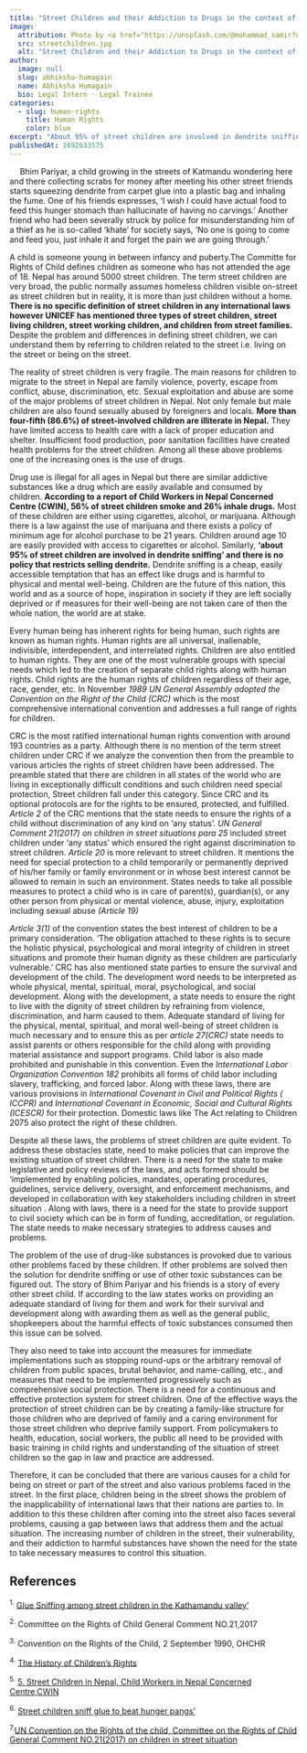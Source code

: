 ```yaml
---
title: "Street Children and their Addiction to Drugs in the context of Human Rights "
image:
  attribution: Photo by <a href="https://unsplash.com/@mohammad_samir?utm_source=unsplash&utm_medium=referral&utm_content=creditCopyText">mohammad samir</a> on <a href="https://unsplash.com/photos/vaXqT9L7LwY?utm_source=unsplash&utm_medium=referral&utm_content=creditCopyText">Unsplash</a>
  src: streetchildren.jpg
  alt: "Street Children and their Addiction to Drugs in the context of Human Rights"
author:
  image: null
  slug: abhiksha-humagain
  name: Abhiksha Humagain
  bio: Legal Intern · Legal Trainee 
categories:
  - slug: human-rights
    title: Human Rights
    color: blue
excerpt: "About 95% of street children are involved in dendrite sniffing’ and there is no policy that restricts selling dendrite.Although there is no mention of the term street children under CRC if we analyze the convention then from the preamble to various articles the rights of street children have been addressed."
publishedAt: 1692633575
---
```


&emsp; Bhim Pariyar, a child growing in the streets of Katmandu wondering here and there collecting scrabs for money after meeting his other street friends starts squeezing dendrite from carpet glue into a plastic bag and inhaling the fume. One of his friends expresses, ‘I wish I could have actual food to feed this hunger stomach than hallucinate of having no carvings.’ Another friend who had been severally struck by police for misunderstanding him of a thief as he is so-called ‘khate’ for society says, ‘No one is going to come and feed you, just inhale it and forget the pain we are going through.’

A child is someone young in between infancy and puberty.The Committe for Rights of Child defines children as someone who has not attended the age of 18. Nepal has around 5000 street children. The term street children are very broad, the public normally assumes homeless children visible on-street as street children but in reality, it is more than just children without a home. **There is no specific definition of street children in any international laws however UNICEF has mentioned three types of street children, street living children, street working children, and children from street families.** Despite the problem and differences in defining street children, we can understand them by referring to children related to the street i.e. living on the street or being on the street.

The reality of street children is very fragile. The main reasons for children to migrate to the street in Nepal are family violence, poverty, escape from conflict, abuse, discrimination, etc. Sexual exploitation and abuse are some of the major problems of street children in Nepal. Not only female but male children are also found sexually abused by foreigners and locals. **More than four-fifth (86.6%) of street-involved children are illiterate in Nepal.** They have limited access to health care with a lack of proper education and shelter. Insufficient food production, poor sanitation facilities have created health problems for the street children. Among all these above problems one of the increasing ones is the use of drugs.

Drug use is illegal for all ages in Nepal but there are similar addictive substances like a drug which are easily available and consumed by children. **According to a report of Child Workers in Nepal Concerned Centre (CWIN), 56% of street children smoke and 26% inhale drugs.** Most of these children are either using cigarettes, alcohol, or marijuana. Although there is a law against the use of marijuana and there exists a policy of minimum age for alcohol purchase to be 21 years. Children around age 10 are easily provided with access to cigarettes or alcohol. Similarly, **‘about 95% of street children are involved in dendrite sniffing’ and there is no policy that restricts selling dendrite.** Dendrite sniffing is a cheap, easily accessible temptation that has an effect like drugs and is harmful to physical and mental well-being. Children are the future of this nation, this world and as a source of hope, inspiration in society if they are left socially deprived or if measures for their well-being are not taken care of then the whole nation, the world are at stake.

Every human being has inherent rights for being human, such rights are known as human rights. Human rights are all universal, inalienable, indivisible, interdependent, and interrelated rights. Children are also entitled to human rights. They are one of the most vulnerable groups with special needs which led to the creation of separate child rights along with human rights. Child rights are the human rights of children regardless of their age, race, gender, etc. In November _1989 UN General Assembly adopted the Convention on the Right of the Child (CRC)_ which is the most comprehensive international convention and addresses a full range of rights for children.

CRC is the most ratified international human rights convention with around 193 countries as a party. Although there is no mention of the term street children under CRC if we analyze the convention then from the preamble to various articles the rights of street children have been addressed. The preamble stated that there are children in all states of the world who are living in exceptionally difficult conditions and such children need special protection, Street children fall under this category. Since CRC and its optional protocols are for the rights to be ensured, protected, and fulfilled. _Article 2_ of the CRC mentions that the state needs to ensure the rights of a child without discrimination of any kind on ‘any status’. _UN General Comment 21(2017) on children in street situations para 25_ included street children under ‘any status’ which ensured the right against discrimination to street children. _Article 20_ is more relevant to street children. It mentions the need for special protection to a child temporarily or permanently deprived of his/her family or family environment or in whose best interest cannot be allowed to remain in such an environment. States needs to take all possible measures to protect a child who is in care of parent(s), guardian(s), or any other person from physical or mental violence, abuse, injury, exploitation including sexual abuse _(Article 19)_

_Article 3(1)_ of the convention states the best interest of children to be a primary consideration. ‘The obligation attached to these rights is to secure the holistic physical, psychological and moral integrity of children in street situations and promote their human dignity as these children are particularly vulnerable.’ CRC has also mentioned state parties to ensure the survival and development of the child. The development word needs to be interpreted as whole physical, mental, spiritual, moral, psychological, and social development. Along with the development, a state needs to ensure the right to live with the dignity of street children by refraining from violence, discrimination, and harm caused to them. Adequate standard of living for the physical, mental, spiritual, and moral well-being of street children is much necessary and to ensure this as per _article 27(CRC)_ state needs to assist parents or others responsible for the child along with providing material assistance and support programs. Child labor is also made prohibited and punishable in this convention. Even the _International Labor Organization Convention 182_ prohibits all forms of child labor including slavery, trafficking, and forced labor. Along with these laws, there are various provisions in _International Covenant in Civil and Political Rights ( ICCPR)_ and _International Covenant in Economic, Social and Cultural Rights (ICESCR)_ for their protection. Domestic laws like The Act relating to Children 2075 also protect the right of these children.

Despite all these laws, the problems of street children are quite evident. To address these obstacles state, need to make policies that can improve the existing situation of street children. There is a need for the state to make legislative and policy reviews of the laws, and acts formed should be ‘implemented by enabling policies, mandates, operating procedures, guidelines, service delivery, oversight, and enforcement mechanisms, and developed in collaboration with key stakeholders including children in street situation . Along with laws, there is a need for the state to provide support to civil society which can be in form of funding, accreditation, or regulation. The state needs to make necessary strategies to address causes and problems.

The problem of the use of drug-like substances is provoked due to various other problems faced by these children. If other problems are solved then the solution for dendrite sniffing or use of other toxic substances can be figured out. The story of Bhim Pariyar and his friends is a story of every other street child. If according to the law states works on providing an adequate standard of living for them and work for their survival and development along with awarding them as well as the general public, shopkeepers about the harmful effects of toxic substances consumed then this issue can be solved.

They also need to take into account the measures for immediate implementations such as stopping round-ups or the arbitrary removal of children from public spaces, brutal behavior, and name-calling, etc., and measures that need to be implemented progressively such as comprehensive social protection. There is a need for a continuous and effective protection system for street children. One of the effective ways the protection of street children can be by creating a family-like structure for those children who are deprived of family and a caring environment for those street children who deprive family support. From policymakers to health, education, social workers, the public all need to be provided with basic training in child rights and understanding of the situation of street children so the gap in law and practice are addressed.

Therefore, it can be concluded that there are various causes for a child for being on street or part of the street and also various problems faced in the street. In the first place, children being in the street shows the problem of the inapplicability of international laws that their nations are parties to. In addition to this these children after coming into the street also faces several problems, causing a gap between laws that address them and the actual situation. The increasing number of children in the street, their vulnerability, and their addiction to harmful substances have shown the need for the state to take necessary measures to control this situation.

## References

<sup>1.</sup> [Glue Sniffing among street children in the Kathamandu valley’](http://www.cwin.org.np/phocadownloadpap/occasional_publications/glue.pdf)

<sup>2.</sup> Committee on the Rights of Child General Comment NO.21,2017

<sup>3.</sup> Convention on the Rights of the Child, 2 September 1990, OHCHR

<sup>4.</sup> [The History of Children’s Rights](https://www.springer.com/cda/content/document/cda_downloaddocument/9783319439181-c2.pdf?SGWID=0-0-45-1604382-p180186271)

<sup>5.</sup> [5. Street Children in Nepal, Child Workers in Nepal Concerned Centre,CWIN](http://www.cwin.org.np/phocadownloadpap/fact_sheets/street%20children.pdf)

<sup>6.</sup> [Street children sniff glue to beat hunger pangs’](https://www.thenewhumanitarian.org/report/74899/nepal-street-children-sniff-glue-beat-hunger-pangs)

<sup>7.</sup>[UN Convention on the Rights of the child, Committee on the Rights of Child General Comment NO.21(2017) on children in street situation](https://www.streetchildren.org/wp-content/uploads/gravity_forms/1-07fc61ac163e50acc82d83eee9ebb5c2/2017/07/General-Comment-No.-21-2017-on-children-in-street-situations.pdf)
